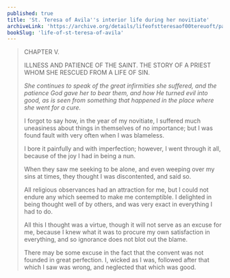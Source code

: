 ```yaml
---
published: true
title: 'St. Teresa of Avila''s interior life during her novitiate'
archiveLink: 'https://archive.org/details/lifeofstteresaof00tereuoft/page/24?view=theater'
bookSlug: 'life-of-st-teresa-of-avila'
---
```


> CHAPTER V.
>
> ILLNESS AND PATIENCE OF THE SAINT. THE STORY OF A PRIEST WHOM SHE RESCUED FROM A LIFE OF SIN.
>
> *She continues to speak of the great infirmities she suffered, and the patience God gave her to bear them, and how He turned evil into good, as is seen from something that happened in the place where she went for a cure.*
>
> I forgot to say how, in the year of my novitiate, I suffered much uneasiness about things in themselves of no importance; but I was found fault with very often when I was blameless.
>
> I bore it painfully and with imperfection; however, I went through it all, because of the joy I had in being a nun.
>
> When they saw me seeking to be alone, and even weeping over my sins at times, they thought I was discontented, and said so.
>
> All religious observances had an attraction for me, but I could not endure any which seemed to make me contemptible. I delighted in being thought well of by others, and was very exact in everything I had to do.
>
> All this I thought was a virtue, though it will not serve as an excuse for me, because I knew what it was to procure my own satisfaction in everything, and so ignorance does not blot out the blame.
>
> There may be some excuse in the fact that the convent was not founded in great perfection. I, wicked as I was, followed after that which I saw was wrong, and neglected that which was good.

